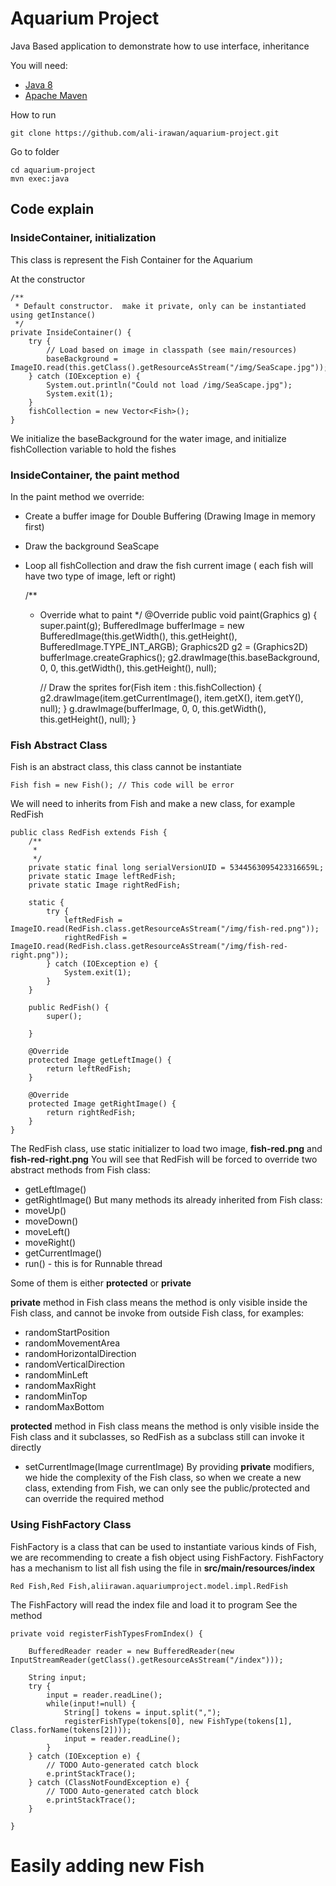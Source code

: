 # Aquarium Project

Java Based application to demonstrate how to use interface, inheritance

You will need:
- [Java 8](https://www.oracle.com/technetwork/java/javase/downloads/jdk8-downloads-2133151.html)
- [Apache Maven](https://maven.apache.org)

How to run

```
git clone https://github.com/ali-irawan/aquarium-project.git
```

Go to folder

```
cd aquarium-project
mvn exec:java
```

## Code explain

### InsideContainer, initialization
This class is represent the Fish Container for the Aquarium

At the constructor


    /**
	 * Default constructor.  make it private, only can be instantiated using getInstance()
	 */
	private InsideContainer() {
		try {
			// Load based on image in classpath (see main/resources)
			baseBackground = ImageIO.read(this.getClass().getResourceAsStream("/img/SeaScape.jpg"));
		} catch (IOException e) {
			System.out.println("Could not load /img/SeaScape.jpg");
			System.exit(1);
		}
		fishCollection = new Vector<Fish>();
	}
	

We  initialize the baseBackground for the water image, and initialize fishCollection variable to hold the fishes

### InsideContainer, the paint method

In the paint method we override:
- Create a buffer image for Double Buffering (Drawing Image in memory first)
- Draw the background SeaScape
- Loop all fishCollection and draw the fish current image ( each fish will have two type of image, left or right)

	/**
	 * Override what to paint
	 */
	@Override
	public void paint(Graphics g) {
		super.paint(g);
		BufferedImage bufferImage = new BufferedImage(this.getWidth(), this.getHeight(), BufferedImage.TYPE_INT_ARGB);
		Graphics2D g2 = (Graphics2D) bufferImage.createGraphics();
		g2.drawImage(this.baseBackground, 0, 0, this.getWidth(), this.getHeight(), null);
		
		// Draw the sprites
		for(Fish item : this.fishCollection) {
			g2.drawImage(item.getCurrentImage(), item.getX(), item.getY(), null);
		}
		g.drawImage(bufferImage, 0, 0, this.getWidth(), this.getHeight(), null);
	}
	
### Fish Abstract Class
Fish is an abstract class, this class cannot be instantiate

	Fish fish = new Fish(); // This code will be error
 	
We will need to inherits from Fish and make a new class, for example RedFish

    public class RedFish extends Fish {
		/**
		 * 
		 */
		private static final long serialVersionUID = 5344563095423316659L;
		private static Image leftRedFish;
		private static Image rightRedFish;
	
		static {
			try {
				leftRedFish = ImageIO.read(RedFish.class.getResourceAsStream("/img/fish-red.png"));
				rightRedFish = ImageIO.read(RedFish.class.getResourceAsStream("/img/fish-red-right.png"));
			} catch (IOException e) {
				System.exit(1);
			}
		}
	
		public RedFish() {
			super();
	
		}
	
		@Override
		protected Image getLeftImage() {
			return leftRedFish;
		}
	
		@Override
		protected Image getRightImage() {
			return rightRedFish;
		}
	}
	
The RedFish class, use static initializer to load two image, **fish-red.png** and **fish-red-right.png**
You will see that RedFish will be forced to override two abstract methods from Fish class:
- getLeftImage()
- getRightImage()
But many methods its already inherited from Fish class:
- moveUp()
- moveDown()
- moveLeft()
- moveRight()
- getCurrentImage()
- run() - this is for Runnable thread

Some of them is either **protected** or **private**

**private** method in Fish class means the method is only visible inside the Fish class, and cannot be invoke from outside Fish class, for examples:
- randomStartPosition
- randomMovementArea
- randomHorizontalDirection
- randomVerticalDirection
- randomMinLeft
- randomMaxRight
- randomMinTop
- randomMaxBottom

**protected** method in Fish class means the method is only visible inside the Fish class and it subclasses, so RedFish as a subclass still can invoke it directly
- setCurrentImage(Image currentImage)
By providing **private** modifiers, we hide the complexity of the Fish class, so when we create a new class, extending from Fish, we can only see the public/protected and can override the required method

### Using FishFactory Class
FishFactory is a class that can be used to instantiate various kinds of Fish, we are recommending to create a fish object using FishFactory. FishFactory has a mechanism to list all fish using the file in **src/main/resources/index**

```
Red Fish,Red Fish,aliirawan.aquariumproject.model.impl.RedFish
```

The FishFactory will read the index file and load it to program
See the method

	
	private void registerFishTypesFromIndex() {

		BufferedReader reader = new BufferedReader(new InputStreamReader(getClass().getResourceAsStream("/index")));

		String input;
		try {
			input = reader.readLine();
			while(input!=null) {
				String[] tokens = input.split(",");
				registerFishType(tokens[0], new FishType(tokens[1], Class.forName(tokens[2])));
				input = reader.readLine();
			}
		} catch (IOException e) {
			// TODO Auto-generated catch block
			e.printStackTrace();
		} catch (ClassNotFoundException e) {
			// TODO Auto-generated catch block
			e.printStackTrace();
		}
		
	}
	
# Easily adding new Fish

